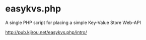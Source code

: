easykvs.php
===========

A single PHP script for placing a simple Key-Value Store Web-API

http://pub.kjirou.net/easykvs.php/intro/
